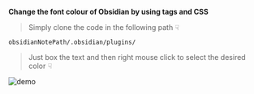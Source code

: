 **Change the font colour of Obsidian by using tags and CSS**

> Simply clone the code in the following path ☟

```
obsidianNotePath/.obsidian/plugins/
```

> Just box the text and then right mouse click to select the desired color ☟

![demo](https://github.com/islinhan/obsidian-font-color-plugin/assets/110774262/2bdb1b36-8023-4841-9cf4-af8f7fe0585d)

